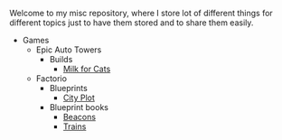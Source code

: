 Welcome to my misc repository, where I store lot of different things for different topics just to have them stored and to share them easily.

* Games
  * Epic Auto Towers
    * Builds
      * [Milk for Cats](games/epic-auto-towers/builds/milk-for-cats/README.md)
  * Factorio
    * Blueprints
      * [City Plot](games/factorio/blueprints/README.md)
    * Blueprint books
      * [Beacons](games/factorio/blueprint-books/beacons/README.md)
      * [Trains](games/factorio/blueprint-books/trains/README.md)

